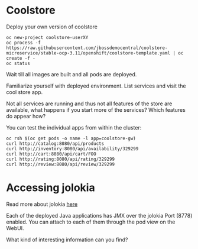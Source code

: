 # Coolstore

Deploy your own version of coolstore

```
oc new-project coolstore-userXY
oc process -f https://raw.githubusercontent.com/jbossdemocentral/coolstore-microservice/stable-ocp-3.11/openshift/coolstore-template.yaml | oc create -f -
oc status
```

Wait till all images are built and all pods are deployed.

Familiarize yourself with deployed environment. List services and visit the cool store app.

Not all services are running and thus not all features of the store are available, what happens if you start more of the services? Which features do appear how?

You can test the individual apps from within the cluster:

```
oc rsh $(oc get pods -o name -l app=coolstore-gw)
curl http://catalog:8080/api/products
curl http://inventory:8080/api/availability/329299
curl http://cart:8080/api/cart/FOO
curl http://rating:8080/api/rating/329299
curl http://review:8080/api/review/329299
```

# Accessing jolokia

Read more about jolokia [here](https://developers.redhat.com/blog/2016/03/30/jolokia-jvm-monitoring-in-openshift/)

Each of the deployed Java applications has JMX over the jolokia Port (8778) enabled. You can attach to each of them through the pod view on the WebUI.

What kind of interesting information can you find?
